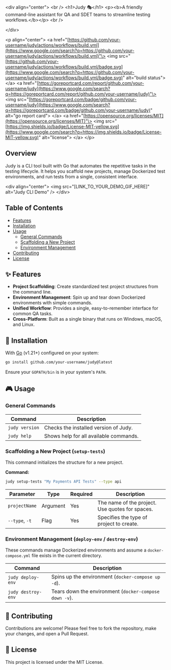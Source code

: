 \<div align="center"\>
\<br /\>
\<h1\>Judy 🎭\</h1\>
\<p\>\<b\>A friendly command-line assistant for QA and SDET teams to streamline testing workflows.\</b\>\</p\>
\<br /\>

\</div\>

\<p align="center"\>
\<a href="[https://github.com/your-username/judy/actions/workflows/build.yml](https://www.google.com/search?q=https://github.com/your-username/judy/actions/workflows/build.yml)"\>
\<img src="[https://github.com/your-username/judy/actions/workflows/build.yml/badge.svg](https://www.google.com/search?q=https://github.com/your-username/judy/actions/workflows/build.yml/badge.svg)" alt="build status"\>
\</a\>
\<a href="[https://goreportcard.com/report/github.com/your-username/judy](https://www.google.com/search?q=https://goreportcard.com/report/github.com/your-username/judy)"\>
\<img src="[https://goreportcard.com/badge/github.com/your-username/judy](https://www.google.com/search?q=https://goreportcard.com/badge/github.com/your-username/judy)" alt="go report card"\>
\</a\>
\<a href="[https://opensource.org/licenses/MIT](https://opensource.org/licenses/MIT)"\>
\<img src="[https://img.shields.io/badge/License-MIT-yellow.svg](https://www.google.com/search?q=https://img.shields.io/badge/License-MIT-yellow.svg)" alt="license"\>
\</a\>
\</p\>

## Overview

Judy is a CLI tool built with Go that automates the repetitive tasks in the testing lifecycle. It helps you scaffold new projects, manage Dockerized test environments, and run tests from a single, consistent interface.

\<div align="center"\>
\<img src="[LINK\_TO\_YOUR\_DEMO\_GIF\_HERE]" alt="Judy CLI Demo" /\>
\</div\>

## Table of Contents

- [Features](https://www.google.com/search?q=%23-features)
- [Installation](https://www.google.com/search?q=%23-installation)
- [Usage](https://www.google.com/search?q=%23-usage)
    - [General Commands](https://www.google.com/search?q=%23general-commands)
    - [Scaffolding a New Project](https://www.google.com/search?q=%23scaffolding-a-new-project-setup-tests)
    - [Environment Management](https://www.google.com/search?q=%23environment-management-deploy-env--destroy-env)
- [Contributing](https://www.google.com/search?q=%23-contributing)
- [License](https://www.google.com/search?q=%23-license)

## ✨ Features

- **Project Scaffolding**: Create standardized test project structures from the command line.
- **Environment Management**: Spin up and tear down Dockerized environments with simple commands.
- **Unified Workflow**: Provides a single, easy-to-remember interface for common QA tasks.
- **Cross-Platform**: Built as a single binary that runs on Windows, macOS, and Linux.

## 🚀 Installation

With [Go](https://go.dev/doc/install) (v1.21+) configured on your system:

```bash
go install github.com/your-username/judy@latest
```

Ensure your `GOPATH/bin` is in your system's `PATH`.

## 🎮 Usage

### General Commands

| Command         | Description                            |
| --------------- | -------------------------------------- |
| `judy version`  | Checks the installed version of Judy.  |
| `judy help`     | Shows help for all available commands. |

### Scaffolding a New Project (`setup-tests`)

This command initializes the structure for a new project.

**Command:**

```bash
judy setup-tests "My Payments API Tests" --type api
```

| Parameter     | Type      | Required | Description                                     |
|---------------|-----------|----------|-------------------------------------------------|
| `projectName` | Argument  | Yes      | The name of the project. Use quotes for spaces. |
| `--type`, `-t`  | Flag      | Yes      | Specifies the type of project to create.        |

### Environment Management (`deploy-env` / `destroy-env`)

These commands manage Dockerized environments and assume a `docker-compose.yml` file exists in the current directory.

| Command            | Description                                |
| ------------------ | ------------------------------------------ |
| `judy deploy-env`  | Spins up the environment (`docker-compose up -d`). |
| `judy destroy-env` | Tears down the environment (`docker-compose down -v`). |

## 🤝 Contributing

Contributions are welcome\! Please feel free to fork the repository, make your changes, and open a Pull Request.

## 📄 License

This project is licensed under the MIT License.
